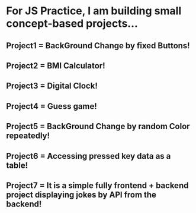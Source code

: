 # For JS Practice, I am building small concept-based projects...
## Project1 = BackGround Change by fixed Buttons!
## Project2 = BMI Calculator!
## Project3 = Digital Clock!
## Project4 = Guess game!
## Project5 = BackGround Change by random Color repeatedly!
## Project6 = Accessing pressed key data as a table!
## Project7 = It is a simple fully frontend + backend project displaying jokes by API from the backend!


